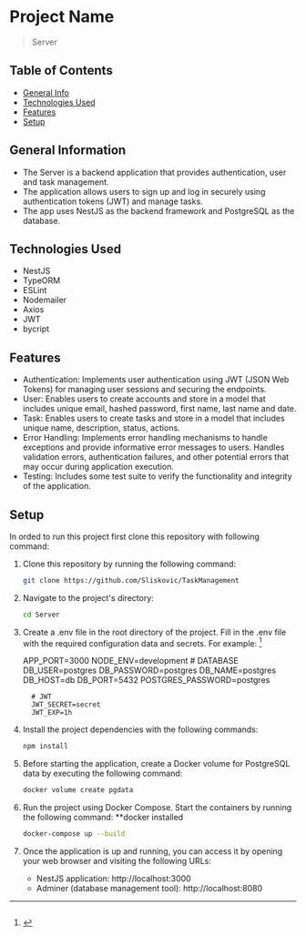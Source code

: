 # Project Name

> Server

## Table of Contents

- [General Info](#general-information)
- [Technologies Used](#technologies-used)
- [Features](#features)
- [Setup](#setup)

## General Information

- The Server is a backend application that provides authentication, user and task management.
- The application allows users to sign up and log in securely using authentication tokens (JWT) and manage tasks.
- The app uses NestJS as the backend framework and PostgreSQL as the database.

## Technologies Used

- NestJS
- TypeORM
- ESLint
- Nodemailer
- Axios
- JWT
- bycript

## Features

- Authentication: Implements user authentication using JWT (JSON Web Tokens) for managing user sessions and securing the endpoints.
- User: Enables users to create accounts and store in a model that includes unique email, hashed password, first name, last name and date.
- Task: Enables users to create tasks and store in a model that includes unique name, description, status, actions.
- Error Handling: Implements error handling mechanisms to handle exceptions and provide informative error messages to users. Handles validation errors, authentication failures, and other potential errors that may occur during application execution.
- Testing: Includes some test suite to verify the functionality and integrity of the application.

## Setup

In orded to run this project first clone this repository with following command:

1.  Clone this repository by running the following command:

    ```bash
    git clone https://github.com/Sliskovic/TaskManagement

    ```
2.  Navigate to the project's directory:

    ```bash
    cd Server

    ```
3.  Create a .env file in the root directory of the project.
    Fill in the .env file with the required configuration data and secrets. For example: [^.env]
    [^.env]: ```bash # APPLICATION
    APP_PORT=3000
    NODE_ENV=development # DATABASE
    DB_USER=postgres
    DB_PASSWORD=postgres
    DB_NAME=postgres
    DB_HOST=db
    DB_PORT=5432
    POSTGRES_PASSWORD=postgres

          # JWT
          JWT_SECRET=secret
          JWT_EXP=1h

4.  Install the project dependencies with the following commands:

    ```bash
    npm install

    ```

5.  Before starting the application, create a Docker volume for PostgreSQL data by executing the following command:

    ```bash
    docker volume create pgdata

    ```

6.  Run the project using Docker Compose. Start the containers by running the following command: \*\*docker installed

    ```bash
    docker-compose up --build

    ```

7.  Once the application is up and running, you can access it by opening your web browser and visiting the following URLs:
    - NestJS application: http://localhost:3000
    - Adminer (database management tool): http://localhost:8080
